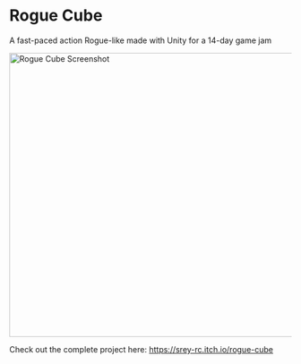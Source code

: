 # Rogue Cube
A fast-paced action Rogue-like made with Unity for a 14-day game jam 

<img width="508" alt="Rogue Cube Screenshot" src="https://github.com/sreyrc/Jam-Project/assets/59312045/e2dd4cd3-cae0-44e5-8dff-eaa9086c519d">

Check out the complete project here:
https://srey-rc.itch.io/rogue-cube

